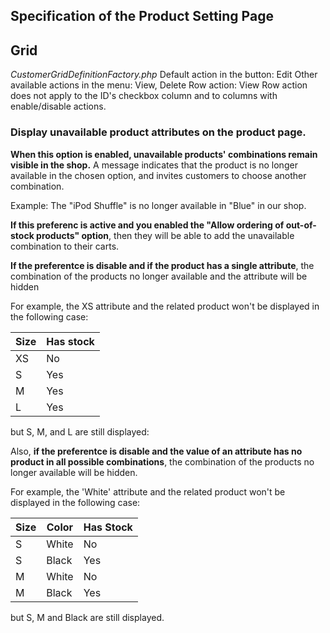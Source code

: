 ## **Specification of the Product Setting Page**

## Grid

_CustomerGridDefinitionFactory.php_ Default action in the button: Edit Other available actions in the menu: View, Delete Row action: View
Row action does not apply to the ID's checkbox column and to columns with enable/disable actions.

### **Display unavailable product attributes on the product page.**

**When this option is enabled, unavailable products' combinations remain visible in the shop.** A message indicates that the product is no longer available in the chosen option, and invites customers to choose another combination. 

Example: The "iPod Shuffle" is no longer available in "Blue" in our shop. 

**If this preferenc is active and you enabled the "Allow ordering of out-of-stock products" option**, then they will be able to add the unavailable combination to their carts.
 
**If the preferentce is disable and if the product has a single attribute**, the combination of the products no longer available and the attribute will be hidden 
 
For example, the XS attribute and the related product won't be displayed in the following case:

| Size  |  Has stock |
|---|---|
| XS  | No  |
| S  | Yes  |
| M  | Yes  |
| L  | Yes  |

but S, M, and L  are still displayed:
 
Also, **if the preferentce is disable and the value of an attribute has no product in all possible combinations**, the combination of the products no longer available will be hidden.
 
For example, the 'White' attribute and the related product won't be displayed in the following case:

| Size  | Color | Has Stock |
|---|---|---|
| S  | White  | No |
| S | Black | Yes  |
| M | White | No |
| M | Black | Yes |

but S, M and Black are still displayed.
